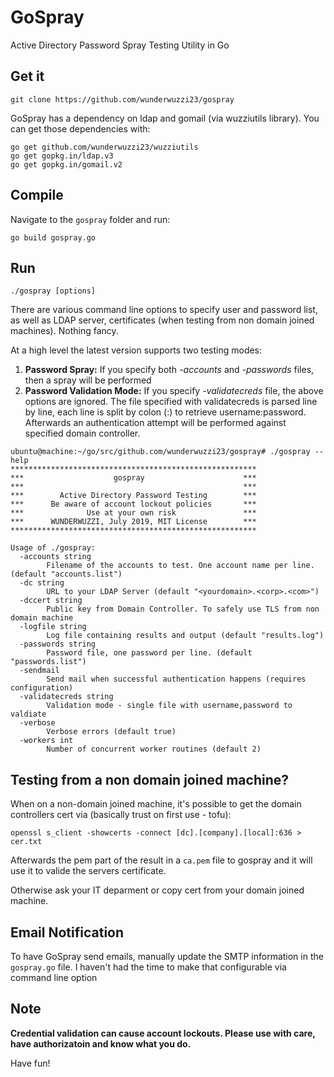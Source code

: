 # GoSpray
Active Directory Password Spray Testing Utility in Go

## Get it

```
git clone https://github.com/wunderwuzzi23/gospray
```

GoSpray has a dependency on ldap and gomail (via wuzziutils library). You can get those dependencies with:
```
go get github.com/wunderwuzzi23/wuzziutils
go get gopkg.in/ldap.v3
go get gopkg.in/gomail.v2
```
## Compile

Navigate to the `gospray` folder and run:

```
go build gospray.go
```

## Run

```
./gospray [options]
```

There are various command line options to specify user and password list, as well as LDAP server, certificates (when testing from non domain joined machines). Nothing fancy.

At a high level the latest version supports two testing modes:
1. **Password Spray:** If you specify both *-accounts* and *-passwords* files, then a spray will be performed
2. **Password Validation Mode:** If you specify *-validatecreds* file, the above options are ignored. The file specified with validatecreds   is parsed line by line, each line is split by colon (:) to retrieve username:password. Afterwards an authentication attempt will be performed against specified domain controller.

```
ubuntu@machine:~/go/src/github.com/wunderwuzzi23/gospray# ./gospray --help
*******************************************************
***                    gospray                      ***
***                                                 ***
***        Active Directory Password Testing        ***
***      Be aware of account lockout policies       ***
***              Use at your own risk               ***
***      WUNDERWUZZI, July 2019, MIT License        ***
*******************************************************

Usage of ./gospray:
  -accounts string
        Filename of the accounts to test. One account name per line. (default "accounts.list")
  -dc string
        URL to your LDAP Server (default "<yourdomain>.<corp>.<com>")
  -dccert string
        Public key from Domain Controller. To safely use TLS from non domain machine
  -logfile string
        Log file containing results and output (default "results.log")
  -passwords string
        Password file, one password per line. (default "passwords.list")
  -sendmail 
        Send mail when successful authentication happens (requires configuration)
  -validatecreds string
        Validation mode - single file with username,password to valdiate
  -verbose
        Verbose errors (default true)
  -workers int
        Number of concurrent worker routines (default 2)
```

## Testing from a non domain joined machine? 

When on a non-domain joined machine, it's possible to get the domain controllers cert via (basically trust on first use - tofu):
```
openssl s_client -showcerts -connect [dc].[company].[local]:636 > cer.txt
```
Afterwards the pem part of the result in a `ca.pem` file to gospray and it will use it to valide the servers certificate.

Otherwise ask your IT deparment or copy cert from your domain joined machine.

## Email Notification

To have GoSpray send emails, manually update the SMTP information in the `gospray.go` file. I haven't had the time to make that configurable via command line option


## Note

**Credential validation can cause account lockouts. Please use with care, have authorizatoin and know what you do.**



Have fun!
